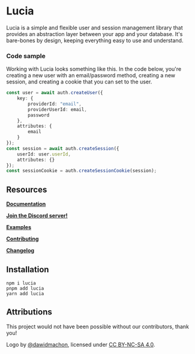 # Lucia

Lucia is a simple and flexible user and session management library that provides an
abstraction layer between your app and your database. It's bare-bones by design, keeping
everything easy to use and understand.

### Code sample

Working with Lucia looks something like this. In the code below, you're creating a new user with an email/password method, creating a new session, and creating a cookie that you can set to the user.

```ts
const user = await auth.createUser({
	key: {
		providerId: "email",
		providerUserId: email,
		password
	},
	attributes: {
		email
	}
});
const session = await auth.createSession({
	userId: user.userId,
	attributes: {}
});
const sessionCookie = auth.createSessionCookie(session);
```

## Resources

**[Documentation](https://lucia-auth.com)**

**[Join the Discord server!](https://discord.gg/PwrK3kpVR3)**

**[Examples](https://github.com/lucia-auth/examples)**

**[Contributing](https://lucia-auth.com/contributing/)**

**[Changelog](https://github.com/pilcrowOnPaper/lucia/blob/main/packages/lucia/CHANGELOG.md)**

## Installation

```
npm i lucia
pnpm add lucia
yarn add lucia
```

## Attributions

This project would not have been possible without our contributors, thank you!

Logo by [@dawidmachon](https://github.com/dawidmachon), licensed under [CC BY-NC-SA 4.0](https://creativecommons.org/licenses/by-nc-sa/4.0/).
